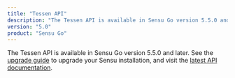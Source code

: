 ```yaml
---
title: "Tessen API"
description: "The Tessen API is available in Sensu Go version 5.5.0 and later."
version: "5.0"
product: "Sensu Go"
---
```


The Tessen API is available in Sensu Go version 5.5.0 and later.
See the [upgrade guide][6] to upgrade your Sensu installation, and visit the [latest API documentation][7].

[6]: /sensu-go/latest/installation/upgrade
[7]: /sensu-go/latest/api/tessen
